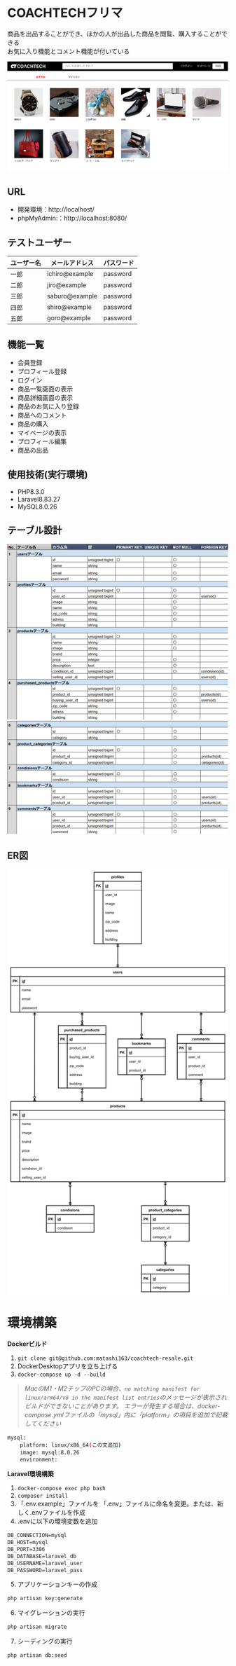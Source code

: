# COACHTECHフリマ
商品を出品することができ、ほかの人が出品した商品を閲覧、購入することができる  
お気に入り機能とコメント機能が付いている

![alt](top_page.png)

## URL
- 開発環境：http://localhost/
- phpMyAdmin:：http://localhost:8080/

## テストユーザー
| ユーザー名 | メールアドレス | パスワード | 
| ---------- | -------------- | ---------- | 
| 一郎       | ichiro@example | password   | 
| 二郎       | jiro@example   | password   | 
| 三郎       | saburo@example | password   | 
| 四郎       | shiro@example  | password   | 
| 五郎       | goro@example   | password   | 

## 機能一覧
- 会員登録
- プロフィール登録
- ログイン
- 商品一覧画面の表示
- 商品詳細画面の表示
- 商品のお気に入り登録
- 商品へのコメント
- 商品の購入
- マイページの表示
- プロフィール編集
- 商品の出品


## 使用技術(実行環境)
- PHP8.3.0
- Laravel8.83.27
- MySQL8.0.26

## テーブル設計
![alt](table1.png)
![alt](table2.png)

## ER図
![alt](er.png)

# 環境構築
**Dockerビルド**
1. `git clone git@github.com:matashi163/coachtech-resale.git`
2. DockerDesktopアプリを立ち上げる
3. `docker-compose up -d --build`

> *MacのM1・M2チップのPCの場合、`no matching manifest for linux/arm64/v8 in the manifest list entries`のメッセージが表示されビルドができないことがあります。
エラーが発生する場合は、docker-compose.ymlファイルの「mysql」内に「platform」の項目を追加で記載してください*
``` bash
mysql:
    platform: linux/x86_64(この文追加)
    image: mysql:8.0.26
    environment:
```

**Laravel環境構築**
1. `docker-compose exec php bash`
2. `composer install`
3. 「.env.example」ファイルを 「.env」ファイルに命名を変更。または、新しく.envファイルを作成
4. .envに以下の環境変数を追加
``` text
DB_CONNECTION=mysql
DB_HOST=mysql
DB_PORT=3306
DB_DATABASE=laravel_db
DB_USERNAME=laravel_user
DB_PASSWORD=laravel_pass
```
5. アプリケーションキーの作成
``` bash
php artisan key:generate
```

6. マイグレーションの実行
``` bash
php artisan migrate
```

7. シーディングの実行
``` bash
php artisan db:seed
```